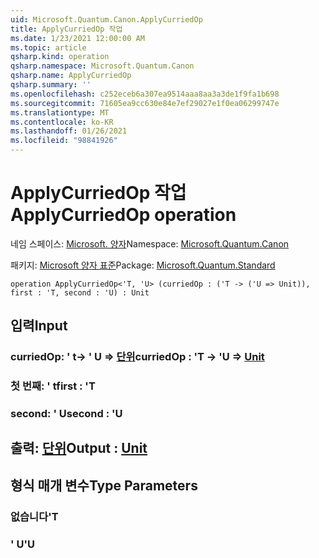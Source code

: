```yaml
---
uid: Microsoft.Quantum.Canon.ApplyCurriedOp
title: ApplyCurriedOp 작업
ms.date: 1/23/2021 12:00:00 AM
ms.topic: article
qsharp.kind: operation
qsharp.namespace: Microsoft.Quantum.Canon
qsharp.name: ApplyCurriedOp
qsharp.summary: ''
ms.openlocfilehash: c252eceb6a307ea9514aaa8aa3a3de1f9fa1b698
ms.sourcegitcommit: 71605ea9cc630e84e7ef29027e1f0ea06299747e
ms.translationtype: MT
ms.contentlocale: ko-KR
ms.lasthandoff: 01/26/2021
ms.locfileid: "98841926"
---
```

# <a name="applycurriedop-operation"></a><span data-ttu-id="734ef-102">ApplyCurriedOp 작업</span><span class="sxs-lookup"><span data-stu-id="734ef-102">ApplyCurriedOp operation</span></span>

<span data-ttu-id="734ef-103">네임 스페이스: [Microsoft. 양자](xref:Microsoft.Quantum.Canon)</span><span class="sxs-lookup"><span data-stu-id="734ef-103">Namespace: [Microsoft.Quantum.Canon](xref:Microsoft.Quantum.Canon)</span></span>

<span data-ttu-id="734ef-104">패키지: [Microsoft 양자 표준](https://nuget.org/packages/Microsoft.Quantum.Standard)</span><span class="sxs-lookup"><span data-stu-id="734ef-104">Package: [Microsoft.Quantum.Standard](https://nuget.org/packages/Microsoft.Quantum.Standard)</span></span>




```qsharp
operation ApplyCurriedOp<'T, 'U> (curriedOp : ('T -> ('U => Unit)), first : 'T, second : 'U) : Unit
```


## <a name="input"></a><span data-ttu-id="734ef-105">입력</span><span class="sxs-lookup"><span data-stu-id="734ef-105">Input</span></span>

### <a name="curriedop--t---u--unit"></a><span data-ttu-id="734ef-106">curriedOp: ' t-> ' U => [단위](xref:microsoft.quantum.lang-ref.unit)</span><span class="sxs-lookup"><span data-stu-id="734ef-106">curriedOp : 'T -> 'U => [Unit](xref:microsoft.quantum.lang-ref.unit)</span></span> 




### <a name="first--t"></a><span data-ttu-id="734ef-107">첫 번째: ' t</span><span class="sxs-lookup"><span data-stu-id="734ef-107">first : 'T</span></span>




### <a name="second--u"></a><span data-ttu-id="734ef-108">second: ' U</span><span class="sxs-lookup"><span data-stu-id="734ef-108">second : 'U</span></span>





## <a name="output--unit"></a><span data-ttu-id="734ef-109">출력: [단위](xref:microsoft.quantum.lang-ref.unit)</span><span class="sxs-lookup"><span data-stu-id="734ef-109">Output : [Unit](xref:microsoft.quantum.lang-ref.unit)</span></span>



## <a name="type-parameters"></a><span data-ttu-id="734ef-110">형식 매개 변수</span><span class="sxs-lookup"><span data-stu-id="734ef-110">Type Parameters</span></span>

### <a name="t"></a><span data-ttu-id="734ef-111">없습니다</span><span class="sxs-lookup"><span data-stu-id="734ef-111">'T</span></span>


### <a name="u"></a><span data-ttu-id="734ef-112">' U</span><span class="sxs-lookup"><span data-stu-id="734ef-112">'U</span></span>

